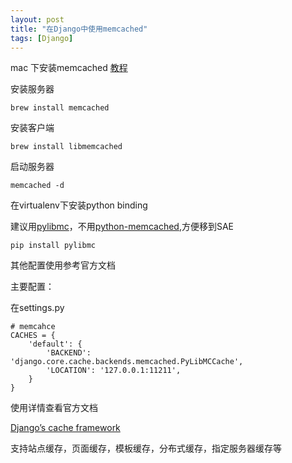 ```yaml
---
layout: post
title: "在Django中使用memcached"
tags: [Django]
---
```


mac 下安装memcached [教程](http://www.blogways.net/blog/2013/05/01/demo-libmemcached-at-mac.html)

安装服务器

	brew install memcached
安装客户端

	brew install libmemcached
启动服务器

	memcached -d

在virtualenv下安装python binding

建议用[pylibmc](http://sendapatch.se/projects/pylibmc/)，不用[python-memcached](ftp://ftp.tummy.com/pub/python-memcached/),方便移到SAE

	pip install pylibmc

其他配置使用参考官方文档

主要配置：

在settings.py

	# memcahce
	CACHES = {
	    'default': {
	        'BACKEND': 'django.core.cache.backends.memcached.PyLibMCCache',
	        'LOCATION': '127.0.0.1:11211',
	    }
	}

使用详情查看官方文档

[Django’s cache framework](https://docs.djangoproject.com/en/1.8/topics/cache/)

支持站点缓存，页面缓存，模板缓存，分布式缓存，指定服务器缓存等
